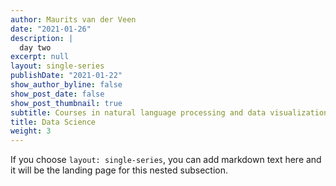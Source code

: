 ```yaml
---
author: Maurits van der Veen
date: "2021-01-26"
description: |
  day two
excerpt: null
layout: single-series
publishDate: "2021-01-22"
show_author_byline: false
show_post_date: false
show_post_thumbnail: true
subtitle: Courses in natural language processing and data visualization
title: Data Science
weight: 3
---
```


If you choose `layout: single-series`, you can add markdown text here and it will be the landing page for this nested subsection.
